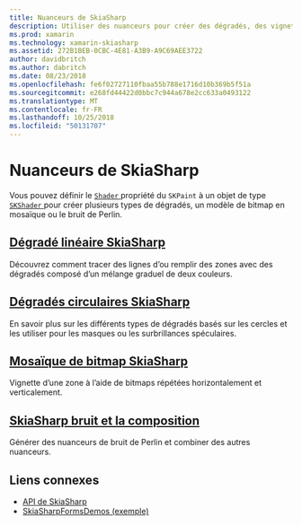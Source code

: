 ```yaml
---
title: Nuanceurs de SkiaSharp
description: Utiliser des nuanceurs pour créer des dégradés, des vignettes de bitmap et bruit de Perlin.
ms.prod: xamarin
ms.technology: xamarin-skiasharp
ms.assetid: 272B1BEB-0CBC-4E81-A3B9-A9C69AEE3722
author: davidbritch
ms.author: dabritch
ms.date: 08/23/2018
ms.openlocfilehash: fe6f02727110fbaa55b788e1716d10b369b5f51a
ms.sourcegitcommit: e268fd44422d0bbc7c944a678e2cc633a0493122
ms.translationtype: MT
ms.contentlocale: fr-FR
ms.lasthandoff: 10/25/2018
ms.locfileid: "50131707"
---
```

# <a name="skiasharp-shaders"></a>Nuanceurs de SkiaSharp

Vous pouvez définir le [ `Shader` ](xref:SkiaSharp.SKPaint.Shader) propriété du `SKPaint` à un objet de type [ `SKShader` ](xref:SkiaSharp.SKShader) pour créer plusieurs types de dégradés, un modèle de bitmap en mosaïque ou le bruit de Perlin.

## <a name="the-skiasharp-linear-gradientlinear-gradientmd"></a>[Dégradé linéaire SkiaSharp](linear-gradient.md)

Découvrez comment tracer des lignes d’ou remplir des zones avec des dégradés composé d’un mélange graduel de deux couleurs.

## <a name="skiasharp-circular-gradientscircular-gradientsmd"></a>[Dégradés circulaires SkiaSharp](circular-gradients.md)

En savoir plus sur les différents types de dégradés basés sur les cercles et les utiliser pour les masques ou les surbrillances spéculaires.

## <a name="skiasharp-bitmap-tilingbitmap-tilingmd"></a>[Mosaïque de bitmap SkiaSharp](bitmap-tiling.md)

Vignette d’une zone à l’aide de bitmaps répétées horizontalement et verticalement.

## <a name="skiasharp-noise-and-composingnoisemd"></a>[SkiaSharp bruit et la composition](noise.md)

Générer des nuanceurs de bruit de Perlin et combiner des autres nuanceurs.

## <a name="related-links"></a>Liens connexes

- [API de SkiaSharp](https://docs.microsoft.com/dotnet/api/skiasharp)
- [SkiaSharpFormsDemos (exemple)](https://developer.xamarin.com/samples/xamarin-forms/SkiaSharpForms/Demos/)
